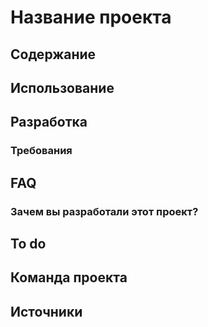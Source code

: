 # Название проекта

## Содержание

## Использование

## Разработка

### Требования

## FAQ 

### Зачем вы разработали этот проект?

## To do

## Команда проекта

## Источники